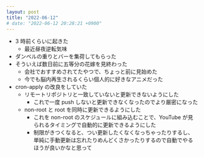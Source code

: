 ```yaml
---
layout: post
title: "2022-06-12"
# date: "2022-06-12 20:28:21 +0900"
---
```


* 3 時前くらいに起きた
    * 最近昼夜逆転気味
* ダンベルの重りとバーを集荷してもらった
* そういえば数日前に五等分の花嫁を見終わった
    * 会社でおすすめされてたやつで、ちょっと前に見始めた
    * 今でも脳内再生されるくらい個人的に好きなアニメだった
* cron-apply の改良をしていた
    * リモートリポジトリと一致していないと更新できないようにした
        * これで一度 push しないと更新できなくなったのでより厳密になった
    * non-root と root を同時に更新できるようにした
        * これを non-root のスケジュールに組み込むことで、YouTube が見られるタイミングで自動的に更新できるようにした
        * 制限がきつくなると、つい更新したくなくなっちゃったりするし、単純に手動更新は忘れたりめんどくさかったりするので自動でやるほうが良いかなと思って